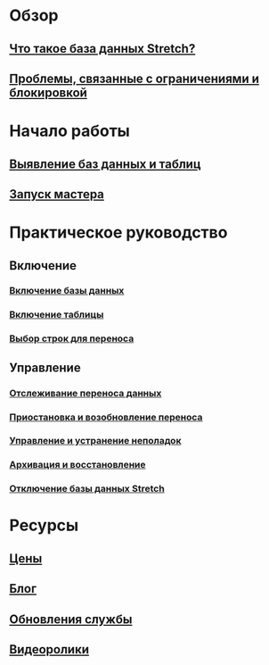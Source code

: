 # Обзор
## [Что такое база данных Stretch?](sql-server-stretch-database-overview.md)
## [Проблемы, связанные с ограничениями и блокировкой](sql-server-stretch-database-limitations.md)

# Начало работы
## [Выявление баз данных и таблиц](sql-server-stretch-database-identify-databases.md)
## [Запуск мастера](sql-server-stretch-database-wizard.md)

# Практическое руководство
## Включение
### [Включение базы данных](sql-server-stretch-database-enable-database.md)
### [Включение таблицы](sql-server-stretch-database-enable-table.md)
### [Выбор строк для переноса](sql-server-stretch-database-predicate-function.md)
## Управление
### [Отслеживание переноса данных](sql-server-stretch-database-monitor.md)
### [Приостановка и возобновление переноса](sql-server-stretch-database-pause.md)
### [Управление и устранение неполадок](sql-server-stretch-database-manage.md)
### [Архивация и восстановление](sql-server-stretch-database-backup.md)
### [Отключение базы данных Stretch](sql-server-stretch-database-disable.md)

# Ресурсы
## [Цены](https://azure.microsoft.com/pricing/details/sql-server-stretch-database/)
## [Блог](https://blogs.technet.microsoft.com/dataplatforminsider/tag/stretch-database/)
## [Обновления службы](https://azure.microsoft.com/updates/?product=sql-server-stretch-database)
## [Видеоролики](https://azure.microsoft.com/documentation/videos/index/?services=sql-server-stretch-database)


<!--HONumber=Nov16_HO2-->


